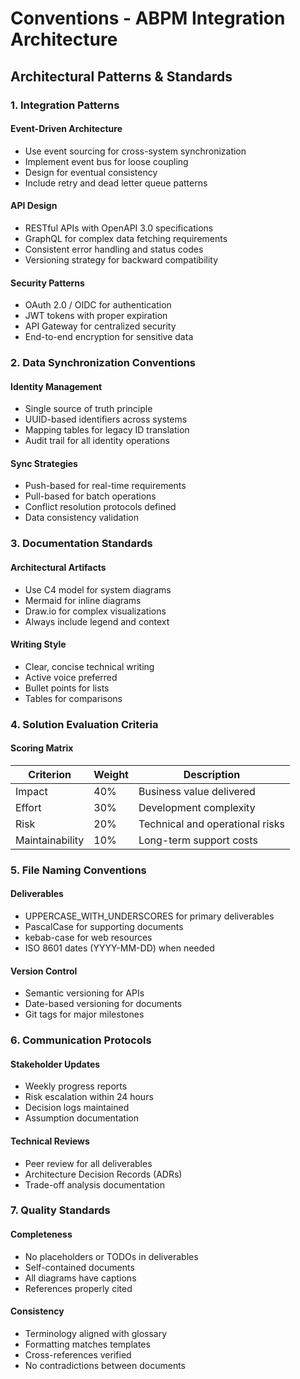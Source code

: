 # Conventions - ABPM Integration Architecture

## Architectural Patterns & Standards

### 1. Integration Patterns

#### Event-Driven Architecture
- Use event sourcing for cross-system synchronization
- Implement event bus for loose coupling
- Design for eventual consistency
- Include retry and dead letter queue patterns

#### API Design
- RESTful APIs with OpenAPI 3.0 specifications
- GraphQL for complex data fetching requirements
- Consistent error handling and status codes
- Versioning strategy for backward compatibility

#### Security Patterns
- OAuth 2.0 / OIDC for authentication
- JWT tokens with proper expiration
- API Gateway for centralized security
- End-to-end encryption for sensitive data

### 2. Data Synchronization Conventions

#### Identity Management
- Single source of truth principle
- UUID-based identifiers across systems
- Mapping tables for legacy ID translation
- Audit trail for all identity operations

#### Sync Strategies
- Push-based for real-time requirements
- Pull-based for batch operations
- Conflict resolution protocols defined
- Data consistency validation

### 3. Documentation Standards

#### Architectural Artifacts
- Use C4 model for system diagrams
- Mermaid for inline diagrams
- Draw.io for complex visualizations
- Always include legend and context

#### Writing Style
- Clear, concise technical writing
- Active voice preferred
- Bullet points for lists
- Tables for comparisons

### 4. Solution Evaluation Criteria

#### Scoring Matrix
| Criterion | Weight | Description |
|-----------|--------|-------------|
| Impact | 40% | Business value delivered |
| Effort | 30% | Development complexity |
| Risk | 20% | Technical and operational risks |
| Maintainability | 10% | Long-term support costs |

### 5. File Naming Conventions

#### Deliverables
- UPPERCASE_WITH_UNDERSCORES for primary deliverables
- PascalCase for supporting documents
- kebab-case for web resources
- ISO 8601 dates (YYYY-MM-DD) when needed

#### Version Control
- Semantic versioning for APIs
- Date-based versioning for documents
- Git tags for major milestones

### 6. Communication Protocols

#### Stakeholder Updates
- Weekly progress reports
- Risk escalation within 24 hours
- Decision logs maintained
- Assumption documentation

#### Technical Reviews
- Peer review for all deliverables
- Architecture Decision Records (ADRs)
- Trade-off analysis documentation

### 7. Quality Standards

#### Completeness
- No placeholders or TODOs in deliverables
- Self-contained documents
- All diagrams have captions
- References properly cited

#### Consistency
- Terminology aligned with glossary
- Formatting matches templates
- Cross-references verified
- No contradictions between documents